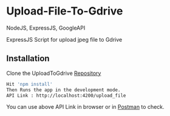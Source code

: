 # Upload-File-To-Gdrive
NodeJS, ExpressJS, GoogleAPI

ExpressJS Script for upload jpeg file to Gdrive

## Installation

Clone the UploadToGdrive [Repository](https://github.com/kmaulik/Upload-File-To-Gdrive.git)

```bash
Hit 'npm install'
Then Runs the app in the development mode.
API Link : http://localhost:4200/upload_file
 ```
 You can use above API Link in browser or in [Postman](https://www.getpostman.com/apps) to check.
